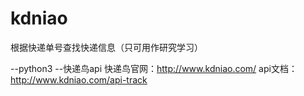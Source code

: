 # kdniao
根据快递单号查找快递信息（只可用作研究学习）

--python3
--快递鸟api
    快递鸟官网：http://www.kdniao.com/
    api文档：http://www.kdniao.com/api-track